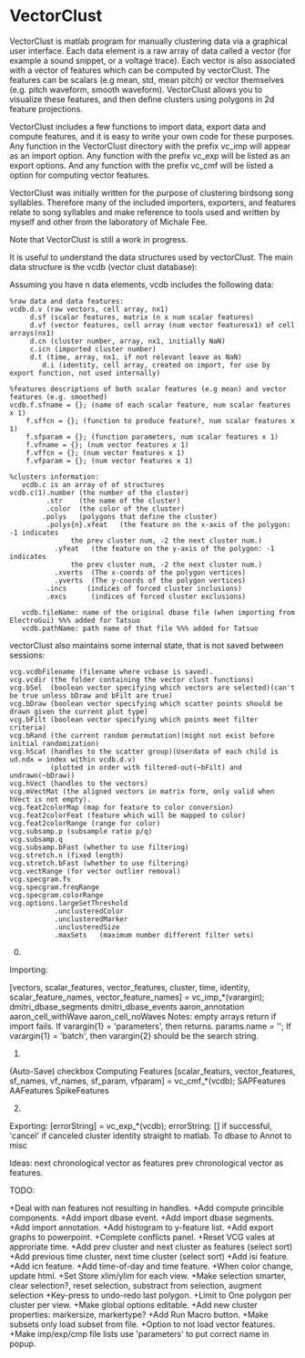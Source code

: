 VectorClust
=============

VectorClust is matlab program for manually clustering data via a graphical user interface.  Each data element is a raw array of data called a vector (for example a sound snippet, or a voltage trace).  Each vector is also associated with a vector of features which can be computed by vectorClust.  The features can be scalars (e.g mean, std, mean pitch) or vector themselves (e.g. pitch waveform, smooth waveform). VectorClust allows you to visualize these features, and then define clusters using polygons in 2d feature projections. 

VectorClust includes a few functions to import data, export data and compute features, and it is easy to write your own code for these purposes.  Any function in the VectorClust directory with the prefix vc_imp will appear as an import option.  Any function with the prefix vc_exp will be listed as an export options.  And any function with the prefix vc_cmf will be listed a option for computing vector features.

VectorClust was initially written for the purpose of clustering birdsong song syllables.  Therefore many of the included importers, exporters, and features relate to song syllables and make reference to tools used and written by myself and other from the laboratory of Michale Fee.

Note that VectorClust is still a work in progress.

It is useful to understand the data structures used by vectorClust.  The main data structure is the vcdb (vector clust database):

Assuming you have n data elements, vcdb includes the following data:

	%raw data and data features:
	vcdb.d.v (raw vectors, cell array, nx1)
	     d.sf (scalar features, matrix (n x num scalar features)
	     d.vf (vector features, cell array (num vector featuresx1) of cell arrays(nx1)
	     d.cn (cluster number, array, nx1, initially NaN)
	     c.icn (imported cluster number)
	     d.t (time, array, nx1, if not relevant leave as NaN)
            d.i (identity, cell array, created on import, for use by export function, not used internally)	

	%features descriptions of both scalar features (e.g mean) and vector features (e.g. smoothed)
	vcdb.f.sfname = {}; (name of each scalar feature, num scalar features x 1)
		f.sffcn = {}; (function to produce feature?, num scalar features x 1)
		f.sfparam = {}; (function parameters, num scalar features x 1)
		f.vfname = {}; (num vector features x 1)
		f.vffcn = {}; (num vector features x 1)
		f.vfparam = {}; (num vector features x 1)            

	%clusters information:
       vcdb.c is an array of of structures
	vcdb.c(1).number (the number of the cluster)
	         .str    (the name of the cluster)
	         .color  (the color of the cluster)
	        .polys   (polygons that define the cluster)
	         .polys{n}.xfeat   (the feature on the x-axis of the polygon: -1 indicates 
				   the prev cluster num, -2 the next cluster num.)
			   .yfeat   (the feature on the y-axis of the polygon: -1 indicates 
				   the prev cluster num, -2 the next cluster num.)
			   .xverts  (The x-coords of the polygon vertices)
			   .yverts  (The y-coords of the polygon vertices)
	         .incs     (indices of forced cluster inclusions)
	         .excs	    (indices of forced cluster exclusions)
     
       vcdb.fileName: name of the original dbase file (when importing from ElectroGui) %%% added for Tatsuo
       vcdb.pathName: path name of that file %%% added for Tatsuo
	
vectorClust also maintains some internal state, that is not saved between sessions:
    
	vcg.vcdbFilename (filename where vcbase is saved).
    vcg.vcdir (the folder containing the vector clust functions)
    vcg.bSel  (boolean vector specifying which vectors are selected)(can't be true unless bDraw and bFilt are true)
    vcg.bDraw (boolean vector specifying which scatter points should be drawn given the current plot type)
    vcg.bFilt (boolean vector specifying which points meet filter criteria)
    vcg.bRand (the current random permutation)(might not exist before initial randomization)
    vcg.hScat (handles to the scatter group)(Userdata of each child is ud.ndx = index within vcdb.d.v) 
              (plotted in order with filtered-out(~bFilt) and undrawn(~bDraw))
    vcg.hVect (handles to the vectors) 
    vcg.mVectMat (the aligned vectors in matrix form, only valid when hVect is not empty).
    vcg.feat2colorMap (map for feature to color conversion)
    vcg.feat2colorFeat (feature which will be mapped to color)
    vcg.feat2colorRange (range for color)
    vcg.subsamp.p (subsample ratio p/q)
    vcg.subsamp.q
    vcg.subsamp.bFast (whether to use filtering)
    vcg.stretch.n (fixed length)
    vcg.stretch.bFast (whether to use filtering)
    vcg.vectRange (for vector outlier removal)
    vcg.specgram.fs
    vcg.specgram.freqRange
    vcg.specgram.colorRange
    vcg.options.largeSetThreshold
               .unclusteredColor
               .unclusteredMarker
               .unclusteredSize
               .maxSets   (maximum number different filter sets)
               
    

0)
Importing:  
[vectors, scalar_features, vector_features, cluster, time, identity, scalar_feature_names, vector_feature_names] = vc_imp_*(varargin);
dmitri_dbase_segments
dmitri_dbase_events
aaron_annotation
aaron_cell_withWave
aaron_cell_noWaves
Notes: empty arrays return if import fails.
If varargin{1} = 'parameters', then returns. params.name = '';
If varargin{1} = 'batch', then varargin{2} should be the search string.


1) 
(Auto-Save) checkbox
Computing Features
	[scalar_featurs, vector_features, sf_names, vf_names, sf_param, vfparam] = vc_cmf_*(vcdb);
	SAPFeatures
	AAFeatures
	SpikeFeatures


2)
Exporting:
	[errorString] = vc_exp_*(vcdb);	
    errorString: [] if successful, 'cancel' if canceled
	cluster identity straight to matlab.
	To dbase
	to Annot
	to misc

Ideas:
next chronological vector as features
prev chronological vector as features.

TODO:

+Deal with nan features not resulting in handles.
+Add compute princible components.
+Add import dbase event.
+Add import dbase segments.
+Add import annotation.
+Add histogram to y-feature list.
+Add export graphs to powerpoint.
+Complete conflicts panel.
+Reset VCG vales at approriate time.
+Add prev cluster and next cluster as features (select sort)
+Add previous time cluster, next time cluster (select sort)
+Add isi feature.
+Add icn feature.
+Add time-of-day and time feature.
+When color change, update html.
+Set Store xlim/ylim for each view.
+Make selection smarter, clear selection?, reset selection, substract from selection, augment selection
+Key-press to undo-redo last polygon.
+Limit to One polygon per cluster per view.
+Make global options editable.
+Add new cluster properties: markersize, markertype?
+Add Run Macro button.
+Make subsets only load subset from file.
+Option to not load vector features.
+Make imp/exp/cmp file lists use 'parameters' to put correct name in popup.

